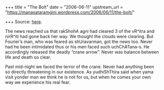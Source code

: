 +++
title = "The Bolt"
date = "2006-06-11"
upstream_url = "https://manasataramgini.wordpress.com/2006/06/11/the-bolt/"

+++
Source: [here](https://manasataramgini.wordpress.com/2006/06/11/the-bolt/).

The news reached us that rakShohA agni had cleared 3 of the vR^itra and
nirR^iti had gone back her way. We thought the clouds were clearing. But
Fourier’s man, who was feared as shUravarman, got the news too. Never
had he been intimidated thus or his men faced such uchChATana-s. He
accordingly released the deadly “crane arrow”. Never was balance between
life and death so clear.

Past mid-night we faced the terror of the crane. Never had anything been
so directly threatening in our existence. As yudhiShThira said when yama
visit yonder man we think he is not for us, but when he comes your own
way we experience his real fear.

